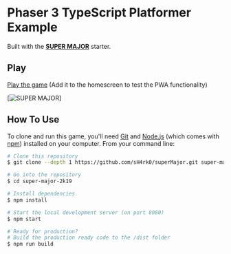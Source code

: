 # Phaser 3 TypeScript Platformer Example

Built with the [**SUPER MAJOR**](https://github.com/sH4rk0/superMajor#readme) starter.

## Play

[Play the game](https://supermajor2k19.web.app) (Add it to the homescreen to test the PWA functionality)

[![SUPER MAJOR](assets/nexus6-640x360.png)]

## How To Use

To clone and run this game, you'll need [Git](https://git-scm.com) and [Node.js](https://nodejs.org/en/download/) (which comes with [npm](http://npmjs.com)) installed on your computer. From your command line:

```bash
# Clone this repository
$ git clone --depth 1 https://github.com/sH4rk0/superMajor.git super-major-2k19

# Go into the repository
$ cd super-major-2k19

# Install dependencies
$ npm install

# Start the local development server (on port 8080)
$ npm start

# Ready for production?
# Build the production ready code to the /dist folder
$ npm run build
```
